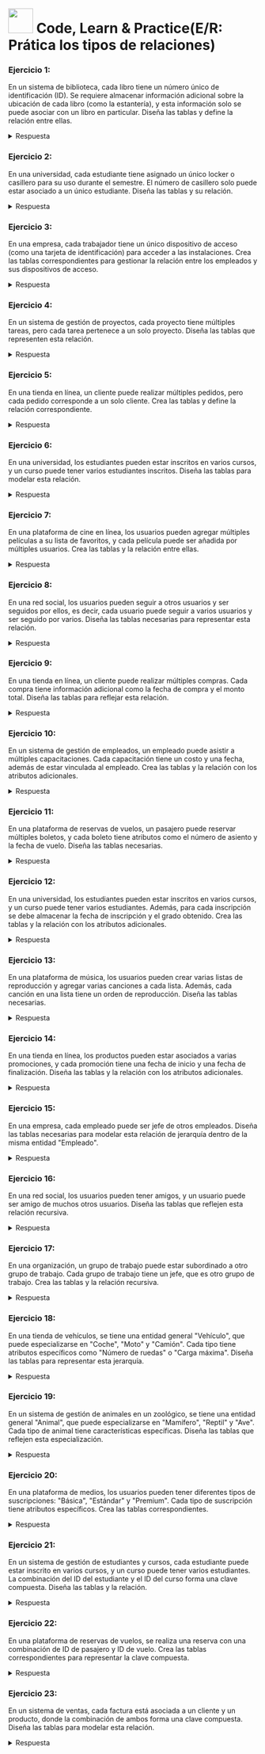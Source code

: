 #  <img decoding="async" src="https://github.com/user-attachments/assets/922b1b9a-da6d-4c54-a66e-fbb6dc1eb322" width="50px"/> Code, Learn & Practice(E/R: Prática los tipos de relaciones)
### Ejercicio 1: 

En un sistema de biblioteca, cada libro tiene un número único de identificación (ID). Se requiere almacenar información adicional sobre la ubicación de cada libro (como la estantería), y esta información solo se puede asociar con un libro en particular. Diseña las tablas y define la relación entre ellas.
<details>
<summary>Respuesta</summary>
<br> 
  <div align="center"> 
    
![imagen](https://github.com/user-attachments/assets/c760894a-9e33-4355-baf7-5318251a2466)
  </div>
</details>

### Ejercicio 2:

En una universidad, cada estudiante tiene asignado un único locker o casillero para su uso durante el semestre. El número de casillero solo puede estar asociado a un único estudiante. Diseña las tablas y su relación.

<details>
<summary>Respuesta</summary>
<br> 
  <div align="center"> 
    
![imagen](https://github.com/user-attachments/assets/b1f17dcd-5e76-4a6b-9ee0-66a9056c7f8e)

  </div>
</details>

### Ejercicio 3:

En una empresa, cada trabajador tiene un único dispositivo de acceso (como una tarjeta de identificación) para acceder a las instalaciones. Crea las tablas correspondientes para gestionar la relación entre los empleados y sus dispositivos de acceso.
<details>
<summary>Respuesta</summary>
<br> 
  <div align="center"> 
    
![imagen](https://github.com/user-attachments/assets/40e64c33-6550-45ed-ad32-2138ff1fe783)

  </div>
</details>

### Ejercicio 4:

En un sistema de gestión de proyectos, cada proyecto tiene múltiples tareas, pero cada tarea pertenece a un solo proyecto. Diseña las tablas que representen esta relación.

<details>
<summary>Respuesta</summary>
<br> 
  <div align="center"> 
    
![imagen](https://github.com/user-attachments/assets/d7c7c440-2dd9-463f-a1d6-bad4c8d9e0ec)

  </div>
</details>

### Ejercicio 5:

En una tienda en línea, un cliente puede realizar múltiples pedidos, pero cada pedido corresponde a un solo cliente. Crea las tablas y define la relación correspondiente.
<details>
<summary>Respuesta</summary>
<br> 
  <div align="center"> 
    
![imagen](https://github.com/user-attachments/assets/e263fa9d-c5c4-4b57-ae34-ee43b16084ee)

  </div>
</details>

### Ejercicio 6:

En una universidad, los estudiantes pueden estar inscritos en varios cursos, y un curso puede tener varios estudiantes inscritos. Diseña las tablas para modelar esta relación.
<details>
<summary>Respuesta</summary>
<br> 
  <div align="center"> 
    
![imagen](https://github.com/user-attachments/assets/06dead2d-ff8a-4328-bf99-2e1733a58506)


  </div>
</details>

### Ejercicio 7:

En una plataforma de cine en línea, los usuarios pueden agregar múltiples películas a su lista de favoritos, y cada película puede ser añadida por múltiples usuarios. Crea las tablas y la relación entre ellas.
<details>
<summary>Respuesta</summary>
<br> 
  <div align="center"> 
    
![imagen](https://github.com/user-attachments/assets/7dcdc3bd-67f1-4556-bd23-42fc9f64603d)

  </div>
</details>

### Ejercicio 8:

En una red social, los usuarios pueden seguir a otros usuarios y ser seguidos por ellos, es decir, cada usuario puede seguir a varios usuarios y ser seguido por varios. Diseña las tablas necesarias para representar esta relación.
<details>
<summary>Respuesta</summary>
<br> 
  <div align="center"> 
    
![imagen](https://github.com/user-attachments/assets/215b00a3-992c-41f5-8a20-b0680a611a20)


  </div>
</details>

### Ejercicio 9:

En una tienda en línea, un cliente puede realizar múltiples compras. Cada compra tiene información adicional como la fecha de compra y el monto total. Diseña las tablas para reflejar esta relación.
<details>
<summary>Respuesta</summary>
<br> 
  <div align="center"> 
    
![imagen](https://github.com/user-attachments/assets/8c639a9c-684f-48e4-8d2f-26d4badbea1d)


  </div>
</details>

### Ejercicio 10:

En un sistema de gestión de empleados, un empleado puede asistir a múltiples capacitaciones. Cada capacitación tiene un costo y una fecha, además de estar vinculada al empleado. Crea las tablas y la relación con los atributos adicionales.
<details>
<summary>Respuesta</summary>
<br> 
  <div align="center"> 
    
![imagen](https://github.com/user-attachments/assets/3cd01959-ee0a-4aa6-a923-e2dfbb27cd05)


  </div>
</details>

### Ejercicio 11:

En una plataforma de reservas de vuelos, un pasajero puede reservar múltiples boletos, y cada boleto tiene atributos como el número de asiento y la fecha de vuelo. Diseña las tablas necesarias.
<details>
<summary>Respuesta</summary>
<br> 
  <div align="center"> 
    
![imagen](https://github.com/user-attachments/assets/0f97b08f-5ca6-4d29-bc71-8f3d55a2f07d)


  </div>
</details>

### Ejercicio 12:

En una universidad, los estudiantes pueden estar inscritos en varios cursos, y un curso puede tener varios estudiantes. Además, para cada inscripción se debe almacenar la fecha de inscripción y el grado obtenido. Crea las tablas y la relación con los atributos adicionales.
<details>
<summary>Respuesta</summary>
<br> 
  <div align="center"> 
    
![imagen](https://github.com/user-attachments/assets/bf8c616f-8d56-437f-ad92-1002eb342ce9)


  </div>
</details>

### Ejercicio 13:

En una plataforma de música, los usuarios pueden crear varias listas de reproducción y agregar varias canciones a cada lista. Además, cada canción en una lista tiene un orden de reproducción. Diseña las tablas necesarias.
<details>
<summary>Respuesta</summary>
<br> 
  <div align="center"> 
    
![imagen](https://github.com/user-attachments/assets/99043e08-a7d7-4937-8290-b6a1479cee41)


  </div>
</details>

### Ejercicio 14:

En una tienda en línea, los productos pueden estar asociados a varias promociones, y cada promoción tiene una fecha de inicio y una fecha de finalización. Diseña las tablas y la relación con los atributos adicionales.
<details>
<summary>Respuesta</summary>
<br> 
  <div align="center"> 
    
![imagen](https://github.com/user-attachments/assets/b77c85f8-6dc7-4f7c-afeb-af00d1ccb286)


  </div>
</details>

### Ejercicio 15:

En una empresa, cada empleado puede ser jefe de otros empleados. Diseña las tablas necesarias para modelar esta relación de jerarquía dentro de la misma entidad "Empleado".
<details>
<summary>Respuesta</summary>
<br> 
  <div align="center"> 
    
![imagen](https://github.com/user-attachments/assets/38418465-3ee9-4e9b-a79b-5555c3b94356)


  </div>
</details>

### Ejercicio 16:

En una red social, los usuarios pueden tener amigos, y un usuario puede ser amigo de muchos otros usuarios. Diseña las tablas que reflejen esta relación recursiva.
<details>
<summary>Respuesta</summary>
<br> 
  <div align="center"> 
    
![imagen](https://github.com/user-attachments/assets/8a6cbe22-14fd-45bf-a5ab-bd3f510ae7f9)


  </div>
</details>

### Ejercicio 17:

En una organización, un grupo de trabajo puede estar subordinado a otro grupo de trabajo. Cada grupo de trabajo tiene un jefe, que es otro grupo de trabajo. Crea las tablas y la relación recursiva.
<details>
<summary>Respuesta</summary>
<br> 
  <div align="center"> 
    
![imagen](https://github.com/user-attachments/assets/aa11b957-4645-4471-80e9-9fbf9c60960d)


  </div>
</details>

### Ejercicio 18:

En una tienda de vehículos, se tiene una entidad general "Vehículo", que puede especializarse en "Coche", "Moto" y "Camión". Cada tipo tiene atributos específicos como "Número de ruedas" o "Carga máxima". Diseña las tablas para representar esta jerarquía.
<details>
<summary>Respuesta</summary>
<br> 
  <div align="center"> 
    
![imagen](https://github.com/user-attachments/assets/74d563bf-6d12-4907-a2b7-8c72d56de401)


  </div>
</details>

### Ejercicio 19:

En un sistema de gestión de animales en un zoológico, se tiene una entidad general "Animal", que puede especializarse en "Mamífero", "Reptil" y "Ave". Cada tipo de animal tiene características específicas. Diseña las tablas que reflejen esta especialización.
<details>
<summary>Respuesta</summary>
<br> 
  <div align="center"> 
    
![imagen](https://github.com/user-attachments/assets/f6161862-4368-4769-93a2-fed3c41fa6c6)



  </div>
</details>

### Ejercicio 20:

En una plataforma de medios, los usuarios pueden tener diferentes tipos de suscripciones: "Básica", "Estándar" y "Premium". Cada tipo de suscripción tiene atributos específicos. Crea las tablas correspondientes.
<details>
<summary>Respuesta</summary>
<br> 
  <div align="center"> 
    
![imagen](https://github.com/user-attachments/assets/7a29a5c5-7598-4e4d-9e7f-46f1da73a7bf)


  </div>
</details>


### Ejercicio 21:

En un sistema de gestión de estudiantes y cursos, cada estudiante puede estar inscrito en varios cursos, y un curso puede tener varios estudiantes. La combinación del ID del estudiante y el ID del curso forma una clave compuesta. Diseña las tablas y la relación.
<details>
<summary>Respuesta</summary>
<br> 
  <div align="center"> 
    
![imagen](https://github.com/user-attachments/assets/ebb0a979-1157-4c66-9114-1d2e3eea9d3d)

  </div>
</details>


### Ejercicio 22:

En una plataforma de reservas de vuelos, se realiza una reserva con una combinación de ID de pasajero y ID de vuelo. Crea las tablas correspondientes para representar la clave compuesta.
<details>
<summary>Respuesta</summary>
<br> 
  <div align="center"> 
    
![imagen](https://github.com/user-attachments/assets/d5b66167-0d5b-4528-b9cd-7589e633b1fa)


  </div>
</details>



### Ejercicio 23:

En un sistema de ventas, cada factura está asociada a un cliente y un producto, donde la combinación de ambos forma una clave compuesta. Diseña las tablas para modelar esta relación.
<details>
<summary>Respuesta</summary>
<br> 
  <div align="center"> 
    
![imagen](https://github.com/user-attachments/assets/408e99b4-28f1-4fba-bf35-371bdb4c4d16)


  </div>
</details>

